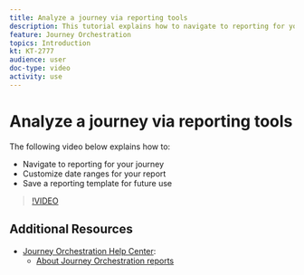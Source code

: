 ```yaml
---
title: Analyze a journey via reporting tools
description: This tutorial explains how to navigate to reporting for your journey, how to customize date ranges for your report and how to save a reporting template for future use.
feature: Journey Orchestration
topics: Introduction
kt: KT-2777
audience: user
doc-type: video
activity: use
---
```


# Analyze a journey via reporting tools

The following video below explains how to:

* Navigate to reporting for your journey
* Customize date ranges for your report
* Save a reporting template for future use

>[!VIDEO](https://video.tv.adobe.com/v/29321?quality=12)

## Additional Resources

* [Journey Orchestration Help Center](https://docs.adobe.com/content/help/en/journeys/using/journey-orchestration-home.html):
  * [About Journey Orchestration reports](https://docs.adobe.com/content/help/en/journeys/using/journey-reports/about-journey-reports.html)
